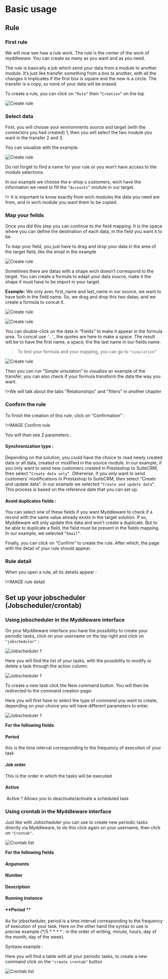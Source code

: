 # Basic usage

## Rule
### First rule

We will now see haw a rule work. The rule is the center of the work of myddleware. You can create as many as you want and as you need. 

The rule is basically a job which send your data from a module to another module. It’s just like transfer something from a box to another, with all the changes it implicates if the first box is square and the new is a circle. The transfer is a copy, so none of your data will be erased. 

To create a rule, you can click on ```“Rule”``` then ```“Creation”``` on the top 

![Create rule](images/basic_usage/rule/rule1.PNG)

### Select data

First, you will choose your environments source and target (with the connectors you had created) 1, then you will select the two module you want in the transfer 2 and 3. 

You can visualize with the example:

![Create rule](images/basic_usage/rule/rule2.PNG)

Do not forget to find a name for your rule or you won’t have access to the module selections. 

In our example we choose the e-shop s customers, wich have the information we need to fill the ```“Accounts”``` module in our target.  

!> It is important to know exactly from wich modules the data you need are from, and in wich module you want them to be copied. 

### Map your feilds

Once you did this step you can continue to the field mapping. It is the space where you can define the destination of each data, in the field you want it to be. 

To map your field, you just have to drag and drop your data in the area of the target field, like the email in the example  

![Create rule](images/basic_usage/rule/rule3.PNG)

Sometimes there are datas with a shape wich doesn’t correspond to the target. You can create a formula to adapt your data source, make it the shape it must have to be import in your target. 

**Example:** 
We only avec first_name and last_name in our source, we want to have both in the field name. So, we drag and drop this two datas, and we create a formula to concat it. 

![Create rule](images/basic_usage/rule/rule4.PNG)

![Create rule](images/basic_usage/rule/rule5.PNG)

You can double-click on the data in “Fields” to make it appear in the formula area. To concat use ```‘.’```, the quotes are here to make a space. The result will be to have the first name, a space, the the last name in our fields name. 

>To test your formula and your mapping, you can go to ```“simulation”``` 

![Create rule](images/basic_usage/rule/rule6.PNG)

Then you can run “Simple simulation” to visualize an example of the transfer, you can also check if your formula transform the data the way you want. 

!>We will talk about the tabs "Relationships" and "filters" in another chapter

### Confirm the rule 

To finish the creation of this rule, click on “Confirmation” :

!>IMAGE Confirm rule

You will then see 2 parameters :

<!-- tabs:start -->

#### **Synchronization type :**

 Depending on the solution, you could have the choice to read newly created data or all data, created or modified in the source module. In our example, if you only want to send new customers created in Prestashop to SuiteCRM, then select ```“Create data only”```. Otherwise, if you only want to send customers’ modifications in Prestashop to SuiteCRM, then select “Create and update data”. In our example we selected ```“Create and update data”```. This process is based on the reference date that you can set up.

#### **Avoid duplicates fields :**
 You can select one of these fields if you want Myddleware to check if a record with the same value already exists in the target solution. If so, Myddleware will only update this data and won’t create a duplicate. But to be able to duplicate a field, the field must be present in the fields mapping. In our example, we selected ```“Email”```.

<!-- tabs:end -->

Finally, you can click on “Confirm” to create the rule. After which, the page with the detail of your rule should appear.

### Rule detail

When you open a rule, all its details appear :

!>IMAGE rule detail

## Set up your jobscheduler (Jobscheduler/crontab)

### Using jobscheduler in the Myddleware interface

On your Myddleware interface you have the possibility to create your periodic tasks, click on your username on the top right and click on ```"jobscheduler"``` :  

![Jobscheduler 1](images/basic_usage/jobscheduler_1.png)

Here you will find the list of your tasks, with the possibility to modify or delete a task through the action column. 

![Jobscheduler 1](images/basic_usage/jobscheduler_2.png)

To create a new task click the New command button. You will then be redirected to the command creation page:  

Here you will first have to select the type of command you want to create, depending on your choice you will have different parameters to enter.

![Jobscheduler 1](images/basic_usage/jobscheduler_create.png)

**For the following fields**

<!-- tabs:start -->
#### **Period**

this is the time interval corresponding to the frequency of execution of your task 

#### **Job order**

This is the order in which the tasks will be executed

#### **Active**

 Active ? Allows you to deactivate/activate a scheduled task

<!-- tabs:end -->


### Using crontab in the Myddleware interface

Just like with Jobscheduler you can use to create new periodic tasks directly via Myddleware, to do this click again on your username, then click on ```"Crontab"```.

![Crontab list](images/basic_usage/crontan_list.PNG)

**For the following fields**

<!-- tabs:start -->
#### **Arguments**

#### **Number**

#### **Description**

#### **Running instance**

#### **Period **

 As for jobscheduler, period is a time interval corresponding to the frequency of execution of your task. Here on the other hand the syntax to use is precise example (*/5 * * * * : in the order of writing, minute, hours, day of the month, day of the week).

 Syntaxe example : 

<!-- tabs:end -->

Here you will find a table with all your periodic tasks, to create a new command click on the ```"create crontab"``` button

![Crontab list](images/basic_usage/create_crontab.PNG)